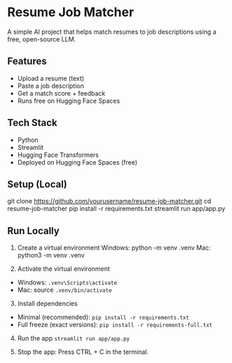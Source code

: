 # Resume Job Matcher

A simple AI project that helps match resumes to job descriptions using a free, open-source LLM.

## Features
- Upload a resume (text)
- Paste a job description
- Get a match score + feedback
- Runs free on Hugging Face Spaces

## Tech Stack
- Python
- Streamlit
- Hugging Face Transformers
- Deployed on Hugging Face Spaces (free)

## Setup (Local)

git clone https://github.com/yourusername/resume-job-matcher.git
cd resume-job-matcher
pip install -r requirements.txt
streamlit run app/app.py

## Run Locally  

1. Create a virtual environment
  Windows: python -m venv .venv
  Mac: python3 -m venv .venv

2. Activate the virtual environment
  - Windows: `.venv\Scripts\activate`
  - Mac: source `.venv/bin/activate`

3. Install dependencies
  - Minimal (recommended): `pip install -r requirements.txt`
  - Full freeze (exact versions): `pip install -r requirements-full.txt`

4. Run the app `streamlit run app/app.py`

5. Stop the app: Press CTRL + C in the terminal.

